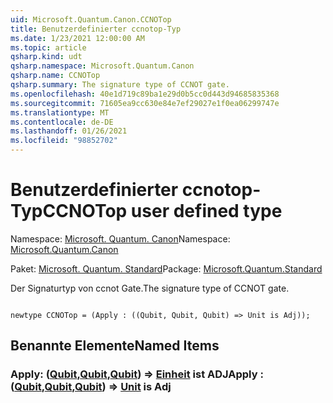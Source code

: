 ```yaml
---
uid: Microsoft.Quantum.Canon.CCNOTop
title: Benutzerdefinierter ccnotop-Typ
ms.date: 1/23/2021 12:00:00 AM
ms.topic: article
qsharp.kind: udt
qsharp.namespace: Microsoft.Quantum.Canon
qsharp.name: CCNOTop
qsharp.summary: The signature type of CCNOT gate.
ms.openlocfilehash: 40e1d719c89ba1e29d0b5cc0d443d94685835368
ms.sourcegitcommit: 71605ea9cc630e84e7ef29027e1f0ea06299747e
ms.translationtype: MT
ms.contentlocale: de-DE
ms.lasthandoff: 01/26/2021
ms.locfileid: "98852702"
---
```

# <a name="ccnotop-user-defined-type"></a><span data-ttu-id="bf87b-102">Benutzerdefinierter ccnotop-Typ</span><span class="sxs-lookup"><span data-stu-id="bf87b-102">CCNOTop user defined type</span></span>

<span data-ttu-id="bf87b-103">Namespace: [Microsoft. Quantum. Canon](xref:Microsoft.Quantum.Canon)</span><span class="sxs-lookup"><span data-stu-id="bf87b-103">Namespace: [Microsoft.Quantum.Canon](xref:Microsoft.Quantum.Canon)</span></span>

<span data-ttu-id="bf87b-104">Paket: [Microsoft. Quantum. Standard](https://nuget.org/packages/Microsoft.Quantum.Standard)</span><span class="sxs-lookup"><span data-stu-id="bf87b-104">Package: [Microsoft.Quantum.Standard](https://nuget.org/packages/Microsoft.Quantum.Standard)</span></span>


<span data-ttu-id="bf87b-105">Der Signaturtyp von ccnot Gate.</span><span class="sxs-lookup"><span data-stu-id="bf87b-105">The signature type of CCNOT gate.</span></span>

```qsharp

newtype CCNOTop = (Apply : ((Qubit, Qubit, Qubit) => Unit is Adj));
```



## <a name="named-items"></a><span data-ttu-id="bf87b-106">Benannte Elemente</span><span class="sxs-lookup"><span data-stu-id="bf87b-106">Named Items</span></span>

### <a name="apply--qubitqubitqubit--unit--is-adj"></a><span data-ttu-id="bf87b-107">Apply: ([Qubit](xref:microsoft.quantum.lang-ref.qubit),[Qubit](xref:microsoft.quantum.lang-ref.qubit),[Qubit](xref:microsoft.quantum.lang-ref.qubit)) => [Einheit](xref:microsoft.quantum.lang-ref.unit)  ist ADJ</span><span class="sxs-lookup"><span data-stu-id="bf87b-107">Apply : ([Qubit](xref:microsoft.quantum.lang-ref.qubit),[Qubit](xref:microsoft.quantum.lang-ref.qubit),[Qubit](xref:microsoft.quantum.lang-ref.qubit)) => [Unit](xref:microsoft.quantum.lang-ref.unit)  is Adj</span></span>

